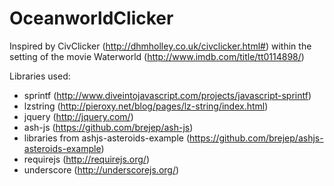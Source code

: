 OceanworldClicker
=================
Inspired by CivClicker (http://dhmholley.co.uk/civclicker.html#) within the setting of the movie Waterworld (http://www.imdb.com/title/tt0114898/)

Libraries used:

* sprintf (http://www.diveintojavascript.com/projects/javascript-sprintf)
* lzstring (http://pieroxy.net/blog/pages/lz-string/index.html)
* jquery (http://jquery.com/)
* ash-js (https://github.com/brejep/ash-js)
* libraries from ashjs-asteroids-example (https://github.com/brejep/ashjs-asteroids-example)
* requirejs (http://requirejs.org/)
* underscore (http://underscorejs.org/)